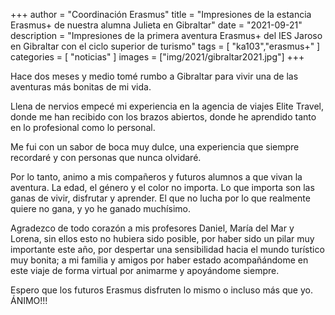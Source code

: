 +++
author = "Coordinación Erasmus"
title = "Impresiones de la estancia Erasmus+ de nuestra alumna Julieta en Gibraltar"
date = "2021-09-21"
description = "Impresiones de la primera aventura Erasmus+ del IES Jaroso en Gibraltar con el ciclo superior de turismo"
tags = [
    "ka103","erasmus+"
]
categories = [
    "noticias"
]
images  = ["img/2021/gibraltar2021.jpg"]
+++

Hace dos meses y medio tomé rumbo a Gibraltar para vivir una de las aventuras más bonitas de mi vida.

Llena de nervios empecé mi experiencia en la agencia de viajes Elite Travel, donde me han recibido con los brazos abiertos, donde he aprendido tanto en lo profesional como lo personal.

Me fui con un sabor de boca muy dulce, una experiencia que siempre recordaré y con personas que nunca olvidaré.

Por lo tanto, animo a mis compañeros y futuros alumnos a que vivan la aventura. La edad, el género y el color no importa. Lo que importa son las ganas de vivir, disfrutar y aprender. El que no lucha por lo que realmente quiere no gana, y yo he ganado muchísimo. 

Agradezco de todo corazón a mis profesores Daniel, María del Mar y Lorena, sin ellos esto no hubiera sido posible, por haber sido un pilar muy importante este año, por despertar una sensibilidad hacia el mundo turístico muy bonita; a mi familia y amigos por haber estado acompañándome en este viaje de forma virtual por animarme y apoyándome siempre.

Espero que los futuros Erasmus disfruten lo mismo o incluso más que yo. ÁNIMO!!!


